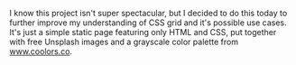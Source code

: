 I know this project isn't super spectacular, but I decided to do this today to further improve my understanding of CSS grid and it's possible use cases. It's just a simple static page featuring only HTML and CSS, put together with free Unsplash images and a grayscale color palette from www.coolors.co.  